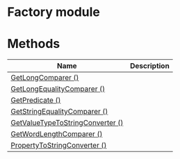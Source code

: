 # Factory module

# Methods

|Name|Description|
|---|---|
|[GetLongComparer ()](./GetLongComparer.md)||
|[GetLongEqualityComparer ()](./GetLongEqualityComparer.md)||
|[GetPredicate ()](./GetPredicate.md)||
|[GetStringEqualityComparer ()](./GetStringEqualityComparer.md)||
|[GetValueTypeToStringConverter ()](./GetValueTypeToStringConverter.md)||
|[GetWordLengthComparer ()](./GetWordLengthComparer.md)||
|[PropertyToStringConverter ()](./PropertyToStringConverter.md)||

